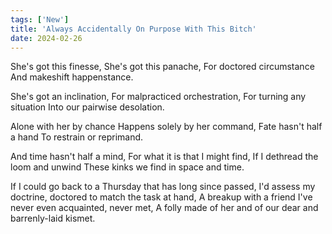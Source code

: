 ```yaml
---
tags: ['New']
title: 'Always Accidentally On Purpose With This Bitch'
date: 2024-02-26
---
```


She's got this finesse,
She's got this panache,
For doctored circumstance
And makeshift happenstance.

She's got an inclination,
For malpracticed orchestration,
For turning any situation
Into our pairwise desolation.

Alone with her by chance
Happens solely by her command,
Fate hasn't half a hand
To restrain or reprimand.

And time hasn't half a mind,
For what it is that I might find,
If I dethread the loom and unwind
These kinks we find in space and time.

If I could go back to a Thursday that has long since passed,
I'd assess my doctrine, doctored to match the task at hand,
A breakup with a friend I've never even acquainted, never met,
A folly made of her and of our dear and barrenly-laid kismet.
